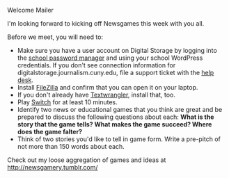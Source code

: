 Welcome Mailer

I'm looking forward to kicking off Newsgames this week with you all.

Before we meet, you will need to:
+ Make sure you have a user account on Digital Storage by logging into the [school password manager](http://services.journalism.cuny.edu/passwordManager/) and using your school WordPress credentials. If you don't see connection information for digitalstorage.journalism.cuny.edu, file a support ticket with the [help desk](https://help.journalism.cuny.edu/).
+ Install [FileZilla](https://filezilla-project.org/) and confirm that you can open it on your laptop. 
+ If you don't already have [Textwrangler](http://www.barebones.com/products/textwrangler/), install that, too.
+ Play [Switch](http://www.gothamgazette.com/games/switch/games/index.php?game=switch) for at least 10 minutes.
+ Identify two news or educational games that you think are great and be prepared to discuss the following questions about each: **What is the story that the game tells? What makes the game succeed? Where does the game falter?** 
+ Think of two stories you'd like to tell in game form. Write a pre-pitch of not more than 150 words about each. 

Check out my loose aggregation of games and ideas at http://newsgamery.tumblr.com/
